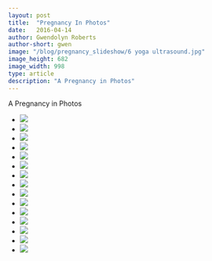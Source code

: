 ```yaml
---
layout: post
title:  "Pregnancy In Photos"
date:   2016-04-14
author: Gwendolyn Roberts
author-short: gwen
image: "/blog/pregnancy_slideshow/6 yoga ultrasound.jpg"
image_height: 682
image_width: 998
type: article
description: "A Pregnancy in Photos"
---
```


A Pregnancy in Photos

<ul class="clearing-thumbs small-block-grid-4" data-clearing>
  <li><a href="/images/blog/pregnancy_slideshow/1 baby books.jpg"><img class="th" src="/images/blog/pregnancy_slideshow/1 baby books.jpg"></a></li>
  <li><a href="/images/blog/pregnancy_slideshow/2 squat onesie.jpg"><img class="th" src="/images/blog/pregnancy_slideshow/2 squat onesie.jpg"></a></li>
  <li><a href="/images/blog/pregnancy_slideshow/3 sea bands.jpg"><img class="th" src="/images/blog/pregnancy_slideshow/3 sea bands.jpg"></a></li>
  <li><a href="/images/blog/pregnancy_slideshow/4 altar.jpg"><img class="th" src="/images/blog/pregnancy_slideshow/4 altar.jpg"></a></li>
  <li><a href="/images/blog/pregnancy_slideshow/5 hip mama.jpg"><img class="th" src="/images/blog/pregnancy_slideshow/5 hip mama.jpg"></a></li>
  <li><a href="/images/blog/pregnancy_slideshow/6 yoga ultrasound.jpg"><img class="th" src="/images/blog/pregnancy_slideshow/6 yoga ultrasound.jpg"></a></li>
  <li><a href="/images/blog/pregnancy_slideshow/7 tea time.jpg"><img class="th" src="/images/blog/pregnancy_slideshow/7 tea time.jpg"></a></li>
  <li><a href="/images/blog/pregnancy_slideshow/8 bump for bernie.jpg"><img class="th" src="/images/blog/pregnancy_slideshow/8 bump for bernie.jpg"></a></li>
  <li><a href="/images/blog/pregnancy_slideshow/9 henna.jpg"><img class="th" src="/images/blog/pregnancy_slideshow/9 henna.jpg"></a></li>
  <li><a href="/images/blog/pregnancy_slideshow/10 legs up the wall.jpg"><img class="th" src="/images/blog/pregnancy_slideshow/10 legs up the wall.jpg"></a></li>
  <li><a href="/images/blog/pregnancy_slideshow/11 actual size.jpg"><img class="th" src="/images/blog/pregnancy_slideshow/11 actual size.jpg"></a></li>
  <li><a href="/images/blog/pregnancy_slideshow/12 pendant.jpg"><img class="th" src="/images/blog/pregnancy_slideshow/12 pendant.jpg"></a></li>
  <li><a href="/images/blog/pregnancy_slideshow/13 at the midwife.jpg"><img class="th" src="/images/blog/pregnancy_slideshow/13 at the midwife.jpg"></a></li>
  <li><a href="/images/blog/pregnancy_slideshow/14 33 weeks.jpg"><img class="th" src="/images/blog/pregnancy_slideshow/14 33 weeks.jpg"></a></li>
  <li><a href="/images/blog/pregnancy_slideshow/15 blessing way.jpg"><img class="th" src="/images/blog/pregnancy_slideshow/15 blessing way.jpg"></a></li>
</ul>
